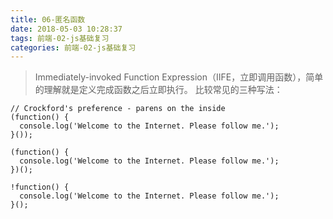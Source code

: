 ```yaml
---
title: 06-匿名函数
date: 2018-05-03 10:28:37
tags: 前端-02-js基础复习
categories: 前端-02-js基础复习
---
```

> Immediately-invoked Function Expression（IIFE，立即调用函数），简单的理解就是定义完成函数之后立即执行。
比较常见的三种写法：
```
// Crockford's preference - parens on the inside
(function() {
  console.log('Welcome to the Internet. Please follow me.');
}());

(function() {
  console.log('Welcome to the Internet. Please follow me.');
})();

!function() {
  console.log('Welcome to the Internet. Please follow me.');
}();
```
